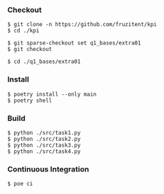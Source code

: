 ### Checkout
```shell
$ git clone -n https://github.com/fruzitent/kpi
$ cd ./kpi

$ git sparse-checkout set q1_bases/extra01
$ git checkout

$ cd ./q1_bases/extra01
```

### Install
```shell
$ poetry install --only main
$ poetry shell
```

### Build
```shell
$ python ./src/task1.py
$ python ./src/task2.py
$ python ./src/task3.py
$ python ./src/task4.py
```

### Continuous Integration
```shell
$ poe ci
```
